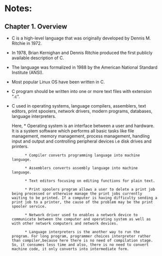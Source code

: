# Notes:

## Chapter 1. Overview

* C is a high-level language that was originally developed by Dennis M. Ritchie in 1972. 

* In 1978, Brian Kernighan and Dennis Ritchie produced the first publicly available description of C.

* The language was formalized in 1988 by the American National Standard Institute (ANSI).

* Most popular Linux OS have been written in C.

* C program should be written into one or more text files with extension ".c".

* C used in operating systems, language compilers, assemblers, text editors, print spoolers, network drivers, modern programs, databases, language interpreters.

    Here, 
            * Operating system is an interface between a user and hardware. It is a system software which performs all basic tasks like file management, memory management, process management, handling input and output and controlling peripheral devices i.e disk drives and printers.  
            
            * Compiler converts programming language into machine language.

            * Assemblers converts assembly language into machine language.

            * Text editors focusing on editing functions for plain text.

            * Print spoolers program allows a user to delete a print job being processed or otherwise manage the print jobs currently waiting to be printed. If a computer is having difficulty sending a print job to a printer, the cause of the problem may be the print spooler service.
            
            * Network driver used to enables a network device to communicate between the computer and operating system as well as with other network computers and network devices.
            
            * Language interpreters is the another way to run the program. For long program, programmer choices interpreter rather than compiler,because here there is no need of compilation stage. So, it consumes less time and also, there is no need to convert machine code, it only converts into intermediate form. 